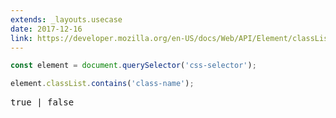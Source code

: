 ```yaml
---
extends: _layouts.usecase
date: 2017-12-16
link: https://developer.mozilla.org/en-US/docs/Web/API/Element/classList
---
```



```javascript
const element = document.querySelector('css-selector');

element.classList.contains('class-name');
```

<pre class="output">true | false</pre>
